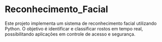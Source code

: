 # Reconhecimento_Facial
Este projeto implementa um sistema de reconhecimento facial utilizando Python. O objetivo é identificar e classificar rostos em tempo real, possibilitando aplicações em controle de acesso e segurança.
